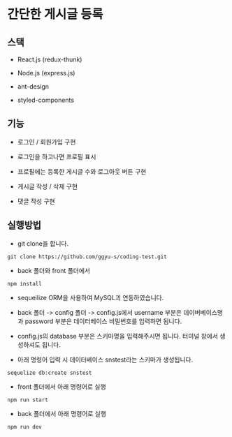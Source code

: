 # 간단한 게시글 등록

## 스택

- React.js (redux-thunk)
- Node.js (express.js)
- ant-design

- styled-components

## 기능

- 로그인 / 회원가입 구현
- 로그인을 하고나면 프로필 표시
- 프로필에는 등록한 게시글 수와 로그아웃 버튼 구현
- 게시글 작성 / 삭제 구현

- 댓글 작성 구현

## 실행방법

- git clone을 합니다.

`git clone https://github.com/ggyu-s/coding-test.git `

- back 폴더와 front 폴더에서<br/>

`npm install `

- sequeilize ORM을 사용하여 MySQL괴 연동하였습니다.
- back 폴더 -> config 폴더 -> config.js에서 username 부분은 데이버베이스명과 password 부분은 데이터베이스 비밀번호를 입력하면 됩니다.

- config.js의 database 부분은 스키마명을 입력해주시면 됩니다. 터미널 창에서 생성하셔도 됩니다.

- 아래 명령어 입력 시 데이터베이스 snstest라는 스키마가 생성됩니다.

`sequelize db:create snstest`

- front 폴더에서 아래 명령어로 실행

`npm run start`

- back 폴더에서 아래 명령어로 실행

`npm run dev`
